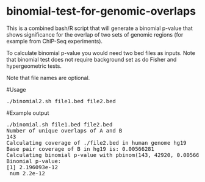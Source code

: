 # binomial-test-for-genomic-overlaps
This is a combined bash/R script that will generate a binomial p-value that shows significance for the overlap of two sets of genomic regions (for example from ChIP-Seq experiments).

To calculate binomial p-value you would need two bed files as inputs. Note that binomial test does not require background set as do Fisher and hypergeometric tests.

Note that file names are optional.


#Usage

<pre>
./binomial2.sh file1.bed file2.bed
</pre>

#Example output
<pre>
./binomial.sh file1.bed file2.bed
Number of unique overlaps of A and B
143
Calculating coverage of ./file2.bed in human genome hg19
Base pair coverage of B in hg19 is: 0.00566281
Calculating binomial p-value with pbinom(143, 42920, 0.00566281)
Binomial p-value:
[1] 2.196093e-12
 num 2.2e-12
</pre>
